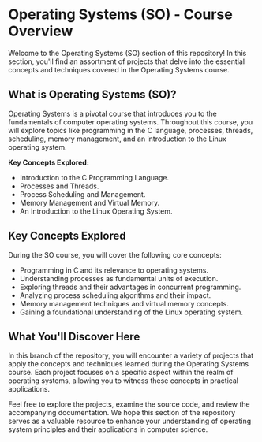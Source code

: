 # Operating Systems (SO) - Course Overview

Welcome to the Operating Systems (SO) section of this repository! In this section, you'll find an assortment of projects that delve into the essential concepts and techniques covered in the Operating Systems course.

## What is Operating Systems (SO)?

Operating Systems is a pivotal course that introduces you to the fundamentals of computer operating systems. Throughout this course, you will explore topics like programming in the C language, processes, threads, scheduling, memory management, and an introduction to the Linux operating system.

**Key Concepts Explored:**
- Introduction to the C Programming Language.
- Processes and Threads.
- Process Scheduling and Management.
- Memory Management and Virtual Memory.
- An Introduction to the Linux Operating System.

## Key Concepts Explored

During the SO course, you will cover the following core concepts:

- Programming in C and its relevance to operating systems.
- Understanding processes as fundamental units of execution.
- Exploring threads and their advantages in concurrent programming.
- Analyzing process scheduling algorithms and their impact.
- Memory management techniques and virtual memory concepts.
- Gaining a foundational understanding of the Linux operating system.

## What You'll Discover Here

In this branch of the repository, you will encounter a variety of projects that apply the concepts and techniques learned during the Operating Systems course. Each project focuses on a specific aspect within the realm of operating systems, allowing you to witness these concepts in practical applications.

Feel free to explore the projects, examine the source code, and review the accompanying documentation. We hope this section of the repository serves as a valuable resource to enhance your understanding of operating system principles and their applications in computer science.
